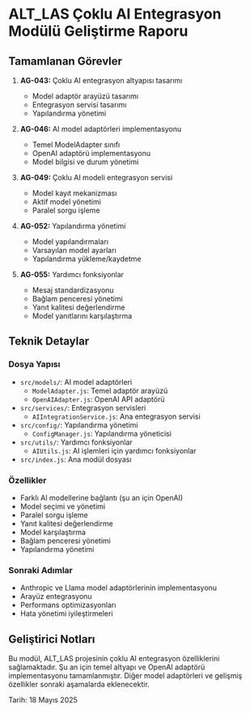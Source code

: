 # ALT_LAS Çoklu AI Entegrasyon Modülü Geliştirme Raporu

## Tamamlanan Görevler

1. **AG-043:** Çoklu AI entegrasyon altyapısı tasarımı
   - Model adaptör arayüzü tasarımı
   - Entegrasyon servisi tasarımı
   - Yapılandırma yönetimi

2. **AG-046:** AI model adaptörleri implementasyonu
   - Temel ModelAdapter sınıfı
   - OpenAI adaptörü implementasyonu
   - Model bilgisi ve durum yönetimi

3. **AG-049:** Çoklu AI modeli entegrasyon servisi
   - Model kayıt mekanizması
   - Aktif model yönetimi
   - Paralel sorgu işleme

4. **AG-052:** Yapılandırma yönetimi
   - Model yapılandırmaları
   - Varsayılan model ayarları
   - Yapılandırma yükleme/kaydetme

5. **AG-055:** Yardımcı fonksiyonlar
   - Mesaj standardizasyonu
   - Bağlam penceresi yönetimi
   - Yanıt kalitesi değerlendirme
   - Model yanıtlarını karşılaştırma

## Teknik Detaylar

### Dosya Yapısı
- `src/models/`: AI model adaptörleri
  - `ModelAdapter.js`: Temel adaptör arayüzü
  - `OpenAIAdapter.js`: OpenAI API adaptörü
- `src/services/`: Entegrasyon servisleri
  - `AIIntegrationService.js`: Ana entegrasyon servisi
- `src/config/`: Yapılandırma yönetimi
  - `ConfigManager.js`: Yapılandırma yöneticisi
- `src/utils/`: Yardımcı fonksiyonlar
  - `AIUtils.js`: AI işlemleri için yardımcı fonksiyonlar
- `src/index.js`: Ana modül dosyası

### Özellikler
- Farklı AI modellerine bağlantı (şu an için OpenAI)
- Model seçimi ve yönetimi
- Paralel sorgu işleme
- Yanıt kalitesi değerlendirme
- Model karşılaştırma
- Bağlam penceresi yönetimi
- Yapılandırma yönetimi

### Sonraki Adımlar
- Anthropic ve Llama model adaptörlerinin implementasyonu
- Arayüz entegrasyonu
- Performans optimizasyonları
- Hata yönetimi iyileştirmeleri

## Geliştirici Notları
Bu modül, ALT_LAS projesinin çoklu AI entegrasyon özelliklerini sağlamaktadır. Şu an için temel altyapı ve OpenAI adaptörü implementasyonu tamamlanmıştır. Diğer model adaptörleri ve gelişmiş özellikler sonraki aşamalarda eklenecektir.

Tarih: 18 Mayıs 2025
